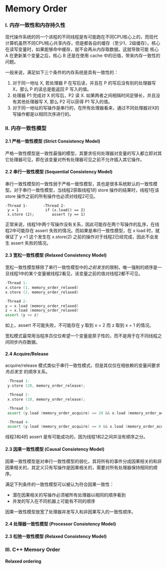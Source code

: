 # Memory Order

### I. 内存一致性和内存持久性

现代操作系统的同一个进程的不同线程是有可能跑在不同CPU核心上的，而现代计算机虽然不同CPU核心共享内存，但是都各自的缓存（至少1、2级缓存）。核心在读写变量时，如果能够命中缓存，就不会再从内存取数据。这就导致可能 核心 A 在更新某个变量之后，核心 B 还是在使用 cache 中的旧值，带来内存一致性的问题。

一般来说，满足如下三个条件的内存系统是具有一致性的：

1. 对于同一地址 X, 若处理器 P 在写后读，并且在 P 的写后没有别的处理器写 X，那么 P 的读总是能返回 P 写入的值。
2. 处理器 P1 完成对 X 的写后，P2 读 X. 如果两者之间相隔时间足够长，并且没有其他处理器写 X, 那么 P2 可以获得 P1 写入的值。
3. 对于同一地址的写操作是串行的，在所有处理器看来，通过不同处理器对X的写操作都是以相同次序进行的。

### II. 内存一致性模型

#### 2.1 严格一致性模型 (Strict Consistency Model)

严格一致性模型是一致性最强的模型，其要求任何处理器对变量的写入都立即对其它处理器可见，即在该变量对所有处理器可见之前不允许插入其它操作。

#### 2.2 串行一致性模型 (Sequential Consistency Model)

串行一致性模型的一致性弱于严格一致性模型，其也是很多系统默认的一致性模型。对于串行一致性模型，当线程2获取线程1的 store 操作的结果时，线程1在该store 操作之前的所有操作也必须对线程2可见。

```
-Thread 1-       -Thread 2-
 y = 1            if (x.load() == 2)
 x.store (2);        assert (y == 1)
```

正常来说，线程1中两个写操作没有关系，因此可能存在两个写操作的乱序，在线程2中可能存在 assert 失败的情况。而如果是串行一致性模型，在 x load 时，就保证了 y =1 这个发生在 x.store(2) 之前的操作对于线程2已经完成，因此不会发生 assert 失败的情况。

#### 2.3 宽松一致性模型 (Relaxed Consistency Model)

宽松一致性模型移除了串行一致性模型中的*之前发生*的限制，唯一强制的顺序是一旦线程1中的某个变量被线程2看见，该变量之前的值对线程2都不可见。

```c++
-Thread 1-
x.store (1, memory_order_relaxed)
x.store (2, memory_order_relaxed)

-Thread 2-
y = x.load (memory_order_relaxed)
z = x.load (memory_order_relaxed)
assert (y <= z)
```

如上，assert 不可能失败，不可能存在 y 取到 x = 2 而 z 取到 x = 1 的情况。

宽松模式最常用当程序员仅仅希望一个变量是原子性的，而不是用于在不同线程之间同步内存数据。

#### 2.4 Acquire/Release

acquire/release 模式类似于串行一致性模式，但是其仅仅在相依赖的变量间要求 *先后发生* 的顺序关系。

```c++
 -Thread 1-
 y.store (20, memory_order_release);

 -Thread 2-
 x.store (10, memory_order_release);

 -Thread 3-
 assert (y.load (memory_order_acquire) == 20 && x.load (memory_order_acquire) == 0)

 -Thread 4-
 assert (y.load (memory_order_acquire) == 0 && x.load (memory_order_acquire) == 10)
```

线程3和4的 assert 是有可能成功的，因为线程1和2之间并没有顺序之分。

#### 2.3 因果一致性模型 (Causal Consistency Model)

因果一致性模型是对串行一致性模型的弱化，其将所有的事件分成因果相关的和非因果相关的，其定义只有写操作是因果相关的，需要对所有处理器保持相同的顺序。

满足下列条件的一致性模型可以被认为符合因果一致性：

- 潜在因果相关的写操作必须被所有处理器以相同的顺序看到
- 并发的写入在不同机器上可能有不同的顺序

因果一致性模型放宽了处理器并发写入和非因果写入的一致性顺序。

#### 2.4 处理器一致性模型 (Processor Consistency Model)

#### 2.3 松弛一致性模型 (Relaxed Consistency Model)

### III. C++ Memory Order



#### Relaxed ordering

